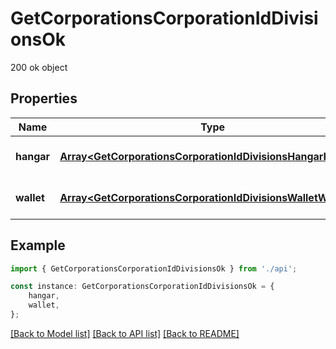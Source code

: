 # GetCorporationsCorporationIdDivisionsOk

200 ok object

## Properties

Name | Type | Description | Notes
------------ | ------------- | ------------- | -------------
**hangar** | [**Array&lt;GetCorporationsCorporationIdDivisionsHangarHangar&gt;**](GetCorporationsCorporationIdDivisionsHangarHangar.md) | hangar array | [optional] [default to undefined]
**wallet** | [**Array&lt;GetCorporationsCorporationIdDivisionsWalletWallet&gt;**](GetCorporationsCorporationIdDivisionsWalletWallet.md) | wallet array | [optional] [default to undefined]

## Example

```typescript
import { GetCorporationsCorporationIdDivisionsOk } from './api';

const instance: GetCorporationsCorporationIdDivisionsOk = {
    hangar,
    wallet,
};
```

[[Back to Model list]](../README.md#documentation-for-models) [[Back to API list]](../README.md#documentation-for-api-endpoints) [[Back to README]](../README.md)
